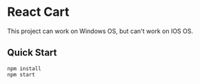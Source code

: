 # React Cart
This project can work on Windows OS, but can't work on IOS OS.

## Quick Start
```
npm install
npm start
```